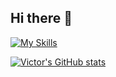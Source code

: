## Hi there 👋

[![My Skills](https://skillicons.dev/icons?i=c,c++,python,rust)](https://skillicons.dev)

[![Victor's GitHub stats](https://github-readme-stats.vercel.app/api?username=victorHSS)](https://github.com/victorHSS/github-readme-stats)
<!--
**victorHSS/victorHSS** is a ✨ _special_ ✨ repository because its `README.md` (this file) appears on your GitHub profile.

Here are some ideas to get you started:

- 🔭 I’m currently working on ...
- 🌱 I’m currently learning ...
- 👯 I’m looking to collaborate on ...
- 🤔 I’m looking for help with ...
- 💬 Ask me about ...
- 📫 How to reach me: ...
- 😄 Pronouns: ...
- ⚡ Fun fact: ...
-->
